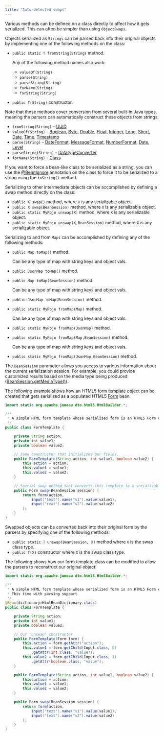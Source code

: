 ```yaml
---
title: "Auto-detected swaps"
---
```


Various methods can be defined on a class directly to affect how it gets serialized.
This can often be simpler than using `ObjectSwaps`.

Objects serialized as `Strings` can be parsed back into their original objects by implementing one of the following methods on the class:

- `public static T fromString(String)` method.
  
  Any of the following method names also work:
  - `valueOf(String)`
  - `parse(String)`
  - `parseString(String)`
  - `forName(String)`
  - `forString(String)`

- `public T(String)` constructor.

Note that these methods cover conversion from several built-in Java types, meaning the parsers can automatically construct these objects from strings:

- `fromString(String)` - [UUID](API_DOCS/java/util/UUID.html)
- `valueOf(String)` - [Boolean](API_DOCS/java/lang/Boolean.html), [Byte](API_DOCS/java/lang/Byte.html), [Double](API_DOCS/java/lang/Double.html), [Float](API_DOCS/java/lang/Float.html), [Integer](API_DOCS/java/lang/Integer.html), [Long](API_DOCS/java/lang/Long.html), [Short](API_DOCS/java/lang/Short.html), [Date](API_DOCS/java/sql/Date.html), [Time](API_DOCS/java/sql/Time.html), [Timestamp](API_DOCS/java/sql/Timestamp.html)
- `parse(String)` - [DateFormat](API_DOCS/java/text/DateFormat.html), [MessageFormat](API_DOCS/java/text/MessageFormat.html), [NumberFormat](API_DOCS/java/text/NumberFormat.html), [Date](API_DOCS/java/util/Date.html), [Level](API_DOCS/java/util/logging/Level.html)
- `parseString(String)` - [DatatypeConverter](API_DOCS/javax/xml/bind/DatatypeConverter.html)
- `forName(String)` - [Class](API_DOCS/java/lang/Class.html)

If you want to force a bean-like class to be serialized as a string, you can use the [@BeanIgnore](API_DOCS/org/apache/juneau/annotation/BeanIgnore.html) annotation on the class to force it to be serialized to a string using the `toString()` method.

Serializing to other intermediate objects can be accomplished by defining a swap method directly on the class:

- `public X swap()` method, where `X` is any serializable object.
- `public X swap(BeanSession)` method, where `X` is any serializable object.
- `public static MyPojo unswap(X)` method, where `X` is any serializable object.
- `public static MyPojo unswap(X,BeanSession)` method, where `X` is any serializable object.

Serializing to and from `Maps` can be accomplished by defining any of the following methods:

- `public Map toMap()` method.
  
  Can be any type of map with string keys and object vals.

- `public JsonMap toMap()` method.
- `public Map toMap(BeanSession)` method.
  
  Can be any type of map with string keys and object vals.

- `public JsonMap toMap(BeanSession)` method.
- `public static MyPojo fromMap(Map)` method.
  
  Can be any type of map with string keys and object vals.

- `public static MyPojo fromMap(JsonMap)` method.
- `public static MyPojo fromMap(Map,BeanSession)` method.
  
  Can be any type of map with string keys and object vals.

- `public static MyPojo fromMap(JsonMap,BeanSession)` method.

The `BeanSession` parameter allows you access to various information about the current serialization session.
For example, you could provide customized results based on the media type being produced ([BeanSession.getMediaType()](API_DOCS/org/apache/juneau/BeanSession.html#getMediaType())).

The following example shows how an HTML5 form template object can be created that gets serialized as a populated HTML5 [Form](API_DOCS/org/apache/juneau/dto/html5/Form.html) bean.

```java
import static org.apache.juneau.dto.html5.HtmlBuilder.*;

/**
 * A simple HTML form template whose serialized form is an HTML5 Form object.
 */
public class FormTemplate {

    private String action;
    private int value1;
    private boolean value2;

    // Some constructor that initializes our fields.
    public FormTemplate(String action, int value1, boolean value2) {
        this.action = action;
        this.value1 = value1;
        this.value2 = value2;
    }

    // Special swap method that converts this template to a serializable bean
    public Form swap(BeanSession session) {
        return form(action,
            input("text").name("v1").value(value1),
            input("text").name("v2").value(value2)
        );
    }
}
```

Swapped objects can be converted back into their original form by the parsers by specifying one of the following methods:

- `public static T unswap(BeanSession, X)` method where `X` is the swap class type.
- `public T(X)` constructor where `X` is the swap class type.

The following shows how our form template class can be modified to allow the parsers to reconstruct our original object:

```java
import static org.apache.juneau.dto.html5.HtmlBuilder.*;

/**
 * A simple HTML form template whose serialized form is an HTML5 Form object.
 * This time with parsing support.
 */
@Bean(dictionary=HtmlBeanDictionary.class)
public class FormTemplate {

    private String action;
    private int value1;
    private boolean value2;

    // Our 'unswap' constructor
    public FormTemplate(Form form) {
        this.action = form.getAttr("action");
        this.value1 = form.getChild(Input.class, 0)
            .getAttr(int.class, "value");
        this.value2 = form.getChild(Input.class, 1)
            .getAttr(boolean.class, "value");
    }

    public FormTemplate(String action, int value1, boolean value2) {
        this.action = action;
        this.value1 = value1;
        this.value2 = value2;
    }

    public Form swap(BeanSession session) {
        return form(action,
            input("text").name("v1").value(value1),
            input("text").name("v2").value(value2)
        );
    }
}
```